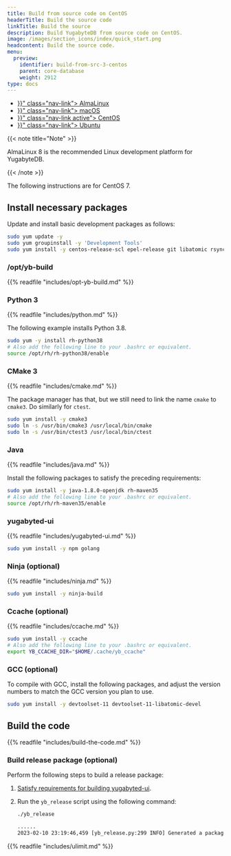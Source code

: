 ```yaml
---
title: Build from source code on CentOS
headerTitle: Build the source code
linkTitle: Build the source
description: Build YugabyteDB from source code on CentOS.
image: /images/section_icons/index/quick_start.png
headcontent: Build the source code.
menu:
  preview:
    identifier: build-from-src-3-centos
    parent: core-database
    weight: 2912
type: docs
---
```


<ul class="nav nav-tabs-alt nav-tabs-yb" data-target="operating-system">

  <li >
    <a href="{{< relref "./build-from-src-almalinux.md" >}}" class="nav-link">
      <i class="fa-brands fa-linux" aria-hidden="true"></i>
      AlmaLinux
    </a>
  </li>

  <li >
    <a href="{{< relref "./build-from-src-macos.md" >}}" class="nav-link">
      <i class="fa-brands fa-apple" aria-hidden="true"></i>
      macOS
    </a>
  </li>

  <li >
    <a href="{{< relref "./build-from-src-centos.md" >}}" class="nav-link active">
      <i class="fa-brands fa-linux" aria-hidden="true"></i>
      CentOS
    </a>
  </li>

  <li >
    <a href="{{< relref "./build-from-src-ubuntu.md" >}}" class="nav-link">
      <i class="fa-brands fa-linux" aria-hidden="true"></i>
      Ubuntu
    </a>
  </li>

</ul>

{{< note title="Note" >}}

AlmaLinux 8 is the recommended Linux development platform for YugabyteDB.

{{< /note >}}

The following instructions are for CentOS 7.

## Install necessary packages

Update and install basic development packages as follows:

```sh
sudo yum update -y
sudo yum groupinstall -y 'Development Tools'
sudo yum install -y centos-release-scl epel-release git libatomic rsync which
```

### /opt/yb-build

{{% readfile "includes/opt-yb-build.md" %}}

### Python 3

{{% readfile "includes/python.md" %}}

The following example installs Python 3.8.

```sh
sudo yum -y install rh-python38
# Also add the following line to your .bashrc or equivalent.
source /opt/rh/rh-python38/enable
```

### CMake 3

{{% readfile "includes/cmake.md" %}}

The package manager has that, but we still need to link the name `cmake` to `cmake3`.
Do similarly for `ctest`.

```sh
sudo yum install -y cmake3
sudo ln -s /usr/bin/cmake3 /usr/local/bin/cmake
sudo ln -s /usr/bin/ctest3 /usr/local/bin/ctest
```

### Java

{{% readfile "includes/java.md" %}}

Install the following packages to satisfy the preceding requirements:

```sh
sudo yum install -y java-1.8.0-openjdk rh-maven35
# Also add the following line to your .bashrc or equivalent.
source /opt/rh/rh-maven35/enable
```

### yugabyted-ui

{{% readfile "includes/yugabyted-ui.md" %}}

```sh
sudo yum install -y npm golang
```

### Ninja (optional)

{{% readfile "includes/ninja.md" %}}

```sh
sudo yum install -y ninja-build
```

### Ccache (optional)

{{% readfile "includes/ccache.md" %}}

```sh
sudo yum install -y ccache
# Also add the following line to your .bashrc or equivalent.
export YB_CCACHE_DIR="$HOME/.cache/yb_ccache"
```

### GCC (optional)

To compile with GCC, install the following packages, and adjust the version numbers to match the GCC version you plan to use.

```sh
sudo yum install -y devtoolset-11 devtoolset-11-libatomic-devel
```

## Build the code

{{% readfile "includes/build-the-code.md" %}}

### Build release package (optional)

Perform the following steps to build a release package:

1. [Satisfy requirements for building yugabyted-ui](#yugabyted-ui).
1. Run the `yb_release` script using the following command:

   ```sh
   ./yb_release
   ```

   ```output.sh
   ......
   2023-02-10 23:19:46,459 [yb_release.py:299 INFO] Generated a package at '/home/user/code/yugabyte-db/build/yugabyte-2.17.2.0-44b735cc69998d068d561f4b6f337b318fbc2424-release-clang15-centos-x86_64.tar.gz'
   ```

{{% readfile "includes/ulimit.md" %}}
